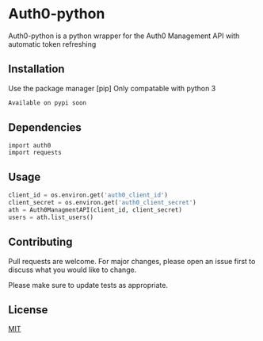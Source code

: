 # Auth0-python

Auth0-python is a python wrapper for the Auth0 Management API with automatic token refreshing

## Installation

Use the package manager [pip] Only compatable with python 3
```bash
Available on pypi soon
```

## Dependencies
```
import auth0
import requests

```

## Usage

```python
client_id = os.environ.get('auth0_client_id')
client_secret = os.environ.get('auth0_client_secret')
ath = Auth0ManagmentAPI(client_id, client_secret)
users = ath.list_users()

```

## Contributing
Pull requests are welcome. For major changes, please open an issue first to discuss what you would like to change.

Please make sure to update tests as appropriate.

## License
[MIT](https://choosealicense.com/licenses/mit/)
